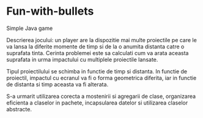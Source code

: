 # Fun-with-bullets
Simple Java game

Descrierea jocului: un player are la dispozitie mai multe proiectile pe care le va lansa la diferite momente de
timp si de la o anumita distanta catre o suprafata tinta. Cerinta problemei este sa calculati cum va
arata aceasta suprafata in urma impactului cu multiplele proiectile lansate.

Tipul proiectilului se schimba in functie de timp si distanta.
In functie de proiectil, impactul cu ecranul va fi o forma geometrica diferita, iar in functie de distanta si timp
aceasta va fi alterata.

S-a urmarit utilizarea corecta a mostenirii si agregarii de clase, organizarea eficienta a claselor in pachete, 
incapsularea datelor si utilizarea claselor abstracte.
